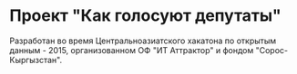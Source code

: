 # Проект "Как голосуют депутаты" 
Разработан во время Центральноазиатского хакатона по открытым данным - 2015,
организованном ОФ "ИТ Аттрактор" и фондом "Сорос-Кыргызстан".
